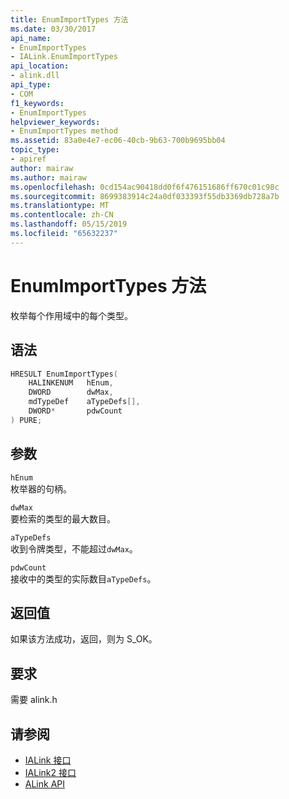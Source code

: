 ```yaml
---
title: EnumImportTypes 方法
ms.date: 03/30/2017
api_name:
- EnumImportTypes
- IALink.EnumImportTypes
api_location:
- alink.dll
api_type:
- COM
f1_keywords:
- EnumImportTypes
helpviewer_keywords:
- EnumImportTypes method
ms.assetid: 83a0e4e7-ec06-40cb-9b63-700b9695bb04
topic_type:
- apiref
author: mairaw
ms.author: mairaw
ms.openlocfilehash: 0cd154ac90418dd0f6f476151686ff670c01c98c
ms.sourcegitcommit: 8699383914c24a0df033393f55db3369db728a7b
ms.translationtype: MT
ms.contentlocale: zh-CN
ms.lasthandoff: 05/15/2019
ms.locfileid: "65632237"
---
```

# <a name="enumimporttypes-method"></a>EnumImportTypes 方法

枚举每个作用域中的每个类型。

## <a name="syntax"></a>语法

```cpp
HRESULT EnumImportTypes(
    HALINKENUM   hEnum,
    DWORD        dwMax,
    mdTypeDef    aTypeDefs[],
    DWORD*       pdwCount
) PURE;
```

## <a name="parameters"></a>参数

`hEnum`\
枚举器的句柄。

`dwMax`\
要检索的类型的最大数目。

`aTypeDefs`\
收到令牌类型，不能超过`dwMax`。

`pdwCount`\
接收中的类型的实际数目`aTypeDefs`。

## <a name="return-value"></a>返回值

如果该方法成功，返回，则为 S_OK。

## <a name="requirements"></a>要求

需要 alink.h

## <a name="see-also"></a>请参阅

- [IALink 接口](ialink-interface.md)
- [IALink2 接口](ialink2-interface.md)
- [ALink API](index.md)

